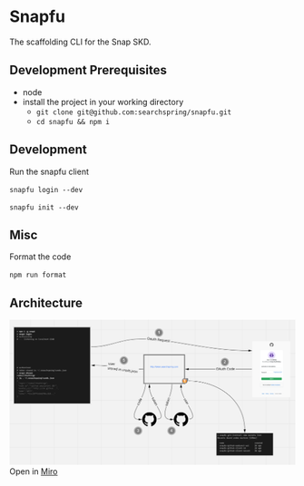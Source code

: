 # Snapfu

The scaffolding CLI for the Snap SKD.

## Development Prerequisites

- node
- install the project in your working directory
    - `git clone git@github.com:searchspring/snapfu.git`
    - `cd snapfu && npm i`

## Development

Run the snapfu client

`snapfu login --dev`

`snapfu init --dev`

## Misc
 
Format the code

`npm run format`

## Architecture

<img src="architecture.png">
Open in <a href="https://miro.com/app/board/o9J_km-MoYk=/?moveToWidget=3074457349590531586&cot=12">Miro</a>
